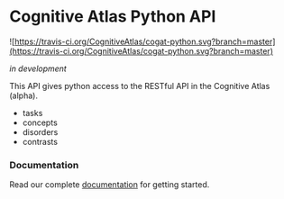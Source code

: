 # Cognitive Atlas Python API

![https://travis-ci.org/CognitiveAtlas/cogat-python.svg?branch=master](https://travis-ci.org/CognitiveAtlas/cogat-python.svg?branch=master)

*in development*

This API gives python access to the RESTful API in the Cognitive Atlas (alpha).

- tasks
- concepts
- disorders
- contrasts


### Documentation

Read our complete [documentation](https://cogat-python.readthedocs.org) for getting started.
